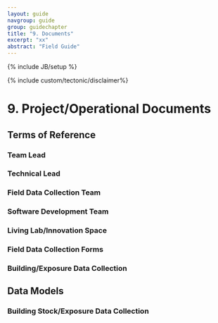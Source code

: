 ```yaml
---
layout: guide
navgroup: guide
group: guidechapter
title: "9. Documents"
excerpt: "xx"
abstract: "Field Guide"
---
```

{% include JB/setup %}

<!-- disclaimer -->
{% include custom/tectonic/disclaimer%}


# 9. Project/Operational Documents

## Terms of Reference
### Team Lead
### Technical Lead
### Field Data Collection Team
### Software Development Team
### Living Lab/Innovation Space
### Field Data Collection Forms
### Building/Exposure Data Collection

## Data Models
### Building Stock/Exposure Data Collection
